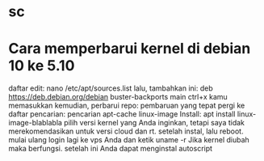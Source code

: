# sc
# Cara memperbarui kernel di debian 10 ke 5.10

daftar edit:
nano /etc/apt/sources.list
lalu, tambahkan ini:
deb https://deb.debian.org/debian buster-backports main
ctrl+x
kamu
memasukkan
kemudian, perbarui repo:
pembaruan yang tepat
pergi ke daftar pencarian:
pencarian apt-cache linux-image
Install:
apt install linux-image-blablabla
pilih versi kernel yang Anda inginkan, tetapi saya tidak merekomendasikan untuk versi cloud dan rt.
setelah instal, lalu reboot.
mulai ulang
login lagi ke vps Anda dan ketik
uname -r
Jika kernel diubah maka berfungsi.
setelah ini Anda dapat menginstal autoscript
